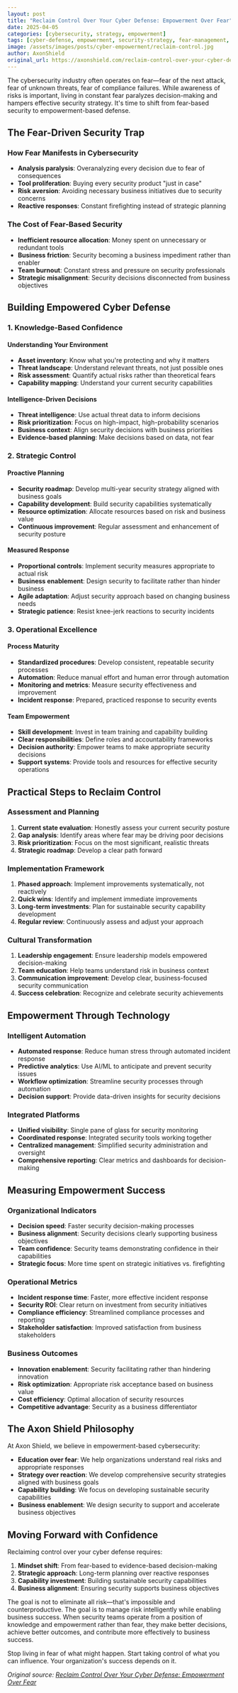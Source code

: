 ```yaml
---
layout: post
title: "Reclaim Control Over Your Cyber Defense: Empowerment Over Fear"
date: 2025-04-05
categories: [cybersecurity, strategy, empowerment]
tags: [cyber-defense, empowerment, security-strategy, fear-management, control]
image: /assets/images/posts/cyber-empowerment/reclaim-control.jpg
author: AxonShield
original_url: https://axonshield.com/reclaim-control-over-your-cyber-defense-empowerment-over-fear
---
```


The cybersecurity industry often operates on fear—fear of the next attack, fear of unknown threats, fear of compliance failures. While awareness of risks is important, living in constant fear paralyzes decision-making and hampers effective security strategy. It's time to shift from fear-based security to empowerment-based defense.

## The Fear-Driven Security Trap

### How Fear Manifests in Cybersecurity
- **Analysis paralysis**: Overanalyzing every decision due to fear of consequences
- **Tool proliferation**: Buying every security product "just in case"
- **Risk aversion**: Avoiding necessary business initiatives due to security concerns
- **Reactive responses**: Constant firefighting instead of strategic planning

### The Cost of Fear-Based Security
- **Inefficient resource allocation**: Money spent on unnecessary or redundant tools
- **Business friction**: Security becoming a business impediment rather than enabler
- **Team burnout**: Constant stress and pressure on security professionals
- **Strategic misalignment**: Security decisions disconnected from business objectives

## Building Empowered Cyber Defense

### 1. Knowledge-Based Confidence

#### Understanding Your Environment
- **Asset inventory**: Know what you're protecting and why it matters
- **Threat landscape**: Understand relevant threats, not just possible ones
- **Risk assessment**: Quantify actual risks rather than theoretical fears
- **Capability mapping**: Understand your current security capabilities

#### Intelligence-Driven Decisions
- **Threat intelligence**: Use actual threat data to inform decisions
- **Risk prioritization**: Focus on high-impact, high-probability scenarios
- **Business context**: Align security decisions with business priorities
- **Evidence-based planning**: Make decisions based on data, not fear

### 2. Strategic Control

#### Proactive Planning
- **Security roadmap**: Develop multi-year security strategy aligned with business goals
- **Capability development**: Build security capabilities systematically
- **Resource optimization**: Allocate resources based on risk and business value
- **Continuous improvement**: Regular assessment and enhancement of security posture

#### Measured Response
- **Proportional controls**: Implement security measures appropriate to actual risk
- **Business enablement**: Design security to facilitate rather than hinder business
- **Agile adaptation**: Adjust security approach based on changing business needs
- **Strategic patience**: Resist knee-jerk reactions to security incidents

### 3. Operational Excellence

#### Process Maturity
- **Standardized procedures**: Develop consistent, repeatable security processes
- **Automation**: Reduce manual effort and human error through automation
- **Monitoring and metrics**: Measure security effectiveness and improvement
- **Incident response**: Prepared, practiced response to security events

#### Team Empowerment
- **Skill development**: Invest in team training and capability building
- **Clear responsibilities**: Define roles and accountability frameworks
- **Decision authority**: Empower teams to make appropriate security decisions
- **Support systems**: Provide tools and resources for effective security operations

## Practical Steps to Reclaim Control

### Assessment and Planning
1. **Current state evaluation**: Honestly assess your current security posture
2. **Gap analysis**: Identify areas where fear may be driving poor decisions
3. **Risk prioritization**: Focus on the most significant, realistic threats
4. **Strategic roadmap**: Develop a clear path forward

### Implementation Framework
1. **Phased approach**: Implement improvements systematically, not reactively
2. **Quick wins**: Identify and implement immediate improvements
3. **Long-term investments**: Plan for sustainable security capability development
4. **Regular review**: Continuously assess and adjust your approach

### Cultural Transformation
1. **Leadership engagement**: Ensure leadership models empowered decision-making
2. **Team education**: Help teams understand risk in business context
3. **Communication improvement**: Develop clear, business-focused security communication
4. **Success celebration**: Recognize and celebrate security achievements

## Empowerment Through Technology

### Intelligent Automation
- **Automated response**: Reduce human stress through automated incident response
- **Predictive analytics**: Use AI/ML to anticipate and prevent security issues
- **Workflow optimization**: Streamline security processes through automation
- **Decision support**: Provide data-driven insights for security decisions

### Integrated Platforms
- **Unified visibility**: Single pane of glass for security monitoring
- **Coordinated response**: Integrated security tools working together
- **Centralized management**: Simplified security administration and oversight
- **Comprehensive reporting**: Clear metrics and dashboards for decision-making

## Measuring Empowerment Success

### Organizational Indicators
- **Decision speed**: Faster security decision-making processes
- **Business alignment**: Security decisions clearly supporting business objectives
- **Team confidence**: Security teams demonstrating confidence in their capabilities
- **Strategic focus**: More time spent on strategic initiatives vs. firefighting

### Operational Metrics
- **Incident response time**: Faster, more effective incident response
- **Security ROI**: Clear return on investment from security initiatives
- **Compliance efficiency**: Streamlined compliance processes and reporting
- **Stakeholder satisfaction**: Improved satisfaction from business stakeholders

### Business Outcomes
- **Innovation enablement**: Security facilitating rather than hindering innovation
- **Risk optimization**: Appropriate risk acceptance based on business value
- **Cost efficiency**: Optimal allocation of security resources
- **Competitive advantage**: Security as a business differentiator

## The Axon Shield Philosophy

At Axon Shield, we believe in empowerment-based cybersecurity:

- **Education over fear**: We help organizations understand real risks and appropriate responses
- **Strategy over reaction**: We develop comprehensive security strategies aligned with business goals
- **Capability building**: We focus on developing sustainable security capabilities
- **Business enablement**: We design security to support and accelerate business objectives

## Moving Forward with Confidence

Reclaiming control over your cyber defense requires:

1. **Mindset shift**: From fear-based to evidence-based decision-making
2. **Strategic approach**: Long-term planning over reactive responses
3. **Capability investment**: Building sustainable security capabilities
4. **Business alignment**: Ensuring security supports business objectives

The goal is not to eliminate all risk—that's impossible and counterproductive. The goal is to manage risk intelligently while enabling business success. When security teams operate from a position of knowledge and empowerment rather than fear, they make better decisions, achieve better outcomes, and contribute more effectively to business success.

Stop living in fear of what might happen. Start taking control of what you can influence. Your organization's success depends on it.

*Original source: [Reclaim Control Over Your Cyber Defense: Empowerment Over Fear](https://axonshield.com/reclaim-control-over-your-cyber-defense-empowerment-over-fear)*
